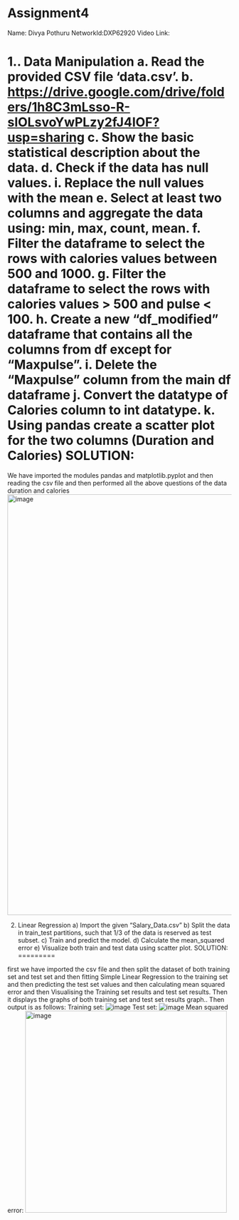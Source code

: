 # Assignment4

Name: Divya Pothuru 
NetworkId:DXP62920
Video Link:

1.. Data Manipulation
a. Read the provided CSV file ‘data.csv’.
b. https://drive.google.com/drive/folders/1h8C3mLsso-R-sIOLsvoYwPLzy2fJ4IOF?usp=sharing
c. Show the basic statistical description about the data.
d. Check if the data has null values.
i. Replace the null values with the mean
e. Select at least two columns and aggregate the data using: min, max, count, mean.
f. Filter the dataframe to select the rows with calories values between 500 and 1000.
g. Filter the dataframe to select the rows with calories values > 500 and pulse < 100.
h. Create a new “df_modified” dataframe that contains all the columns from df except for
“Maxpulse”.
i. Delete the “Maxpulse” column from the main df dataframe
j. Convert the datatype of Calories column to int datatype.
k. Using pandas create a scatter plot for the two columns (Duration and Calories)
SOLUTION:
========
We have imported the modules pandas and matplotlib.pyplot and then reading the csv file and then performed all the above questions of the data duration and calories
<img width="944" alt="image" src="https://user-images.githubusercontent.com/122486644/216225518-39cf99a5-80bb-4481-9f30-f2f667cbe8bd.png">




2. Linear Regression
a) Import the given “Salary_Data.csv”
b) Split the data in train_test partitions, such that 1/3 of the data is reserved as test subset.
c) Train and predict the model.
d) Calculate the mean_squared error
e) Visualize both train and test data using scatter plot.
SOLUTION:
=========

first we have imported the csv file and then split the dataset of both training set and test set and then fitting Simple Linear Regression to the training set and then predicting the test set values and then calculating mean squared error and then Visualising the Training set results and test set results.
Then it displays the graphs of both training set and test set results graph..
Then output is as follows:
Training set:
![image](https://user-images.githubusercontent.com/122486644/216214760-23c497c9-bd85-4cce-ae14-28bd2c886808.png)
Test set:
![image](https://user-images.githubusercontent.com/122486644/216214810-b36fed04-25d6-467c-adbb-e6efc35a81bb.png)
Mean squared error:
<img width="453" alt="image" src="https://user-images.githubusercontent.com/122486644/216214855-f7dbd7fc-086c-4cab-90bf-466ab6478df7.png">




